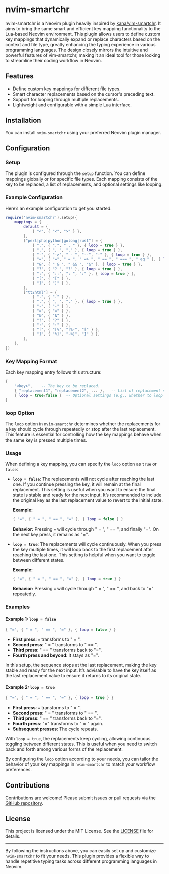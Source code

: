 # nvim-smartchr

nvim-smartchr is a Neovim plugin heavily inspired by [kana/vim-smartchr](https://github.com/kana/vim-smartchr). It aims to bring the same smart and efficient key mapping functionality to the Lua-based Neovim environment. This plugin allows users to define custom key mappings that dynamically expand or replace characters based on the context and file type, greatly enhancing the typing experience in various programming languages. The design closely mirrors the intuitive and powerful features of vim-smartchr, making it an ideal tool for those looking to streamline their coding workflow in Neovim.

## Features

- Define custom key mappings for different file types.
- Smart character replacements based on the cursor's preceding text.
- Support for looping through multiple replacements.
- Lightweight and configurable with a simple Lua interface.

## Installation

You can install `nvim-smartchr` using your preferred Neovim plugin manager.

## Configuration

### Setup

The plugin is configured through the `setup` function. You can define mappings globally or for specific file types. Each mapping consists of the key to be replaced, a list of replacements, and optional settings like looping.

### Example Configuration

Here’s an example configuration to get you started:

```lua
require('nvim-smartchr').setup({
    mappings = {
        default = {
            { "<", { "<", ">" } },
        },
        ["perl|php|python|golong|rust"] = {
            { ".", { ".", " . " }, { loop = true } },
            { ",", { ", ", "," }, { loop = true } },
            { "-", { "->", " - ", "--", "-" }, { loop = true } },
            { "=", { "=", " = ", " => ", " == ", " === ", " eq " }, { loop = true } },
            { "&", { " & ", " && ", "&" }, { loop = true } },
            { "?", { "? ", "?" }, { loop = true } },
            { ":", { "::", ": ", ":" }, { loop = true } },
            { "[", { "[" } },
            { "]", { "]" } },
        },
        ["tt2html"] = {
            { ".", { "." } },
            { ",", { ", ", "," }, { loop = true } },
            { "-", { "-" } },
            { "=", { "=" } },
            { "&", { "&" } },
            { "?", { "?" } },
            { ":", { ":" } },
            { "[", { "[%", "[%-", "[" } },
            { "]", { "%]", "-%]", "]" } },
        },
    },
})
```

### Key Mapping Format

Each key mapping entry follows this structure:

```lua
{
    "<key>",    -- The key to be replaced.
    { "replacement1", "replacement2", ... },   -- List of replacement strings.
    { loop = true/false }  -- Optional settings (e.g., whether to loop through replacements).
}
```

### loop Option

The `loop` option in `nvim-smartchr` determines whether the replacements for a key should cycle through repeatedly or stop after the last replacement. This feature is essential for controlling how the key mappings behave when the same key is pressed multiple times.

### Usage

When defining a key mapping, you can specify the `loop` option as `true` or `false`:

- **`loop = false`**: The replacements will not cycle after reaching the last one. If you continue pressing the key, it will remain at the final replacement. This setting is useful when you want to ensure the final state is stable and ready for the next input. It’s recommended to include the original key as the last replacement value to revert to the initial state.
  
  **Example:**
  ```lua
  { "=", { " = ", " == ", "=" }, { loop = false } }
  ```
  **Behavior:** Pressing `=` will cycle through " = ", " == ", and finally "=". On the next key press, it remains as "=".

- **`loop = true`**: The replacements will cycle continuously. When you press the key multiple times, it will loop back to the first replacement after reaching the last one. This setting is helpful when you want to toggle between different states.

  **Example:**
  ```lua
  { "=", { " = ", " == ", "=" }, { loop = true } }
  ```
  **Behavior:** Pressing `=` will cycle through " = ", " == ", and back to "=" repeatedly.

### Examples

#### Example 1: `loop = false`

```lua
{ "=", { " = ", " == ", "=" }, { loop = false } }
```

- **First press**: `=` transforms to " = ".
- **Second press**: " = " transforms to " == ".
- **Third press**: " == " transforms back to "=".
- **Fourth press and beyond**: It stays as "=".

In this setup, the sequence stops at the last replacement, making the key stable and ready for the next input. It’s advisable to have the key itself as the last replacement value to ensure it returns to its original state.

#### Example 2: `loop = true`

```lua
{ "=", { " = ", " == ", "=" }, { loop = true } }
```

- **First press**: `=` transforms to " = ".
- **Second press**: " = " transforms to " == ".
- **Third press**: " == " transforms back to "=".
- **Fourth press**: "=" transforms to " = " again.
- **Subsequent presses**: The cycle repeats.

With `loop = true`, the replacements keep cycling, allowing continuous toggling between different states. This is useful when you need to switch back and forth among various forms of the replacement.

By configuring the `loop` option according to your needs, you can tailor the behavior of your key mappings in `nvim-smartchr` to match your workflow preferences.

## Contributions

Contributions are welcome! Please submit issues or pull requests via the [GitHub repository](https://github.com/enoatu/nvim-smartchr).

## License

This project is licensed under the MIT License. See the [LICENSE](https://github.com/enoatu/nvim-smartchr/blob/main/LICENSE) file for details.

---

By following the instructions above, you can easily set up and customize `nvim-smartchr` to fit your needs. This plugin provides a flexible way to handle repetitive typing tasks across different programming languages in Neovim.

